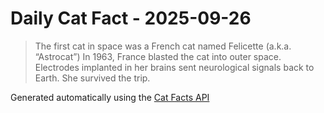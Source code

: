 # Daily Cat Fact - 2025-09-26

> The first cat in space was a French cat named Felicette (a.k.a. “Astrocat”) In 1963, France blasted the cat into outer space. Electrodes implanted in her brains sent neurological signals back to Earth. She survived the trip.

Generated automatically using the [Cat Facts API](https://catfact.ninja)
